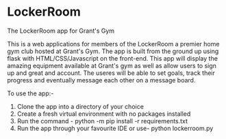 # LockerRoom
The LockerRoom app for Grant's Gym

This is a web applications for members of the LockerRoom a premier home gym club hosted at Grant's Gym. The app is built from the ground up using flask with HTML/CSS/Javascript
on the front-end. This app will display the amazing equipment available at Grant's gym as well as allow users to sign up and great and account. The useres will be able to 
set goals, track their progress and eventually message each other on a message board.

To use the app:-

1) Clone the app into a directory of your choice
2) Create a fresh virtual environment with no packages installed
3) Run the command - python -m pip install -r requirements.txt
4) Run the app through your favourite IDE or use- python lockerroom.py
